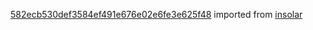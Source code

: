 [582ecb530def3584ef491e676e02e6fe3e625f48](https://github.com/insolar/insolar/commit/582ecb530def3584ef491e676e02e6fe3e625f48) imported from [insolar](https://github.com/insolar/insolar)
